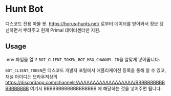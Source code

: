 # Hunt Bot

디스코드 전용 마물 봇.
https://horus-hunts.net/ 로부터 데이터를 받아와서 정보 갱신하면서 뿌려주고 현재 Primal 데이터센터만 지원.

## Usage

.env 파일을 열고 `BOT_CLIENT_TOKEN`, `BOT_MSG_CHANNEL_ID`을 알맞게 넣어줍니다.

`BOT_CLIENT_TOKEN`은 디스코드 개발자 포털에서 애플리케이션 등록을 통해 알 수 있고, 채널 아이디는 브라우저상의 https://discordapp.com/channels/AAAAAAAAAAAAAAAAAA/BBBBBBBBBBBBBBBBBB 여기서 BBBBBBBBBBBBBBBBBB 에 해당하는 것을 넣어주면 됩니다.
